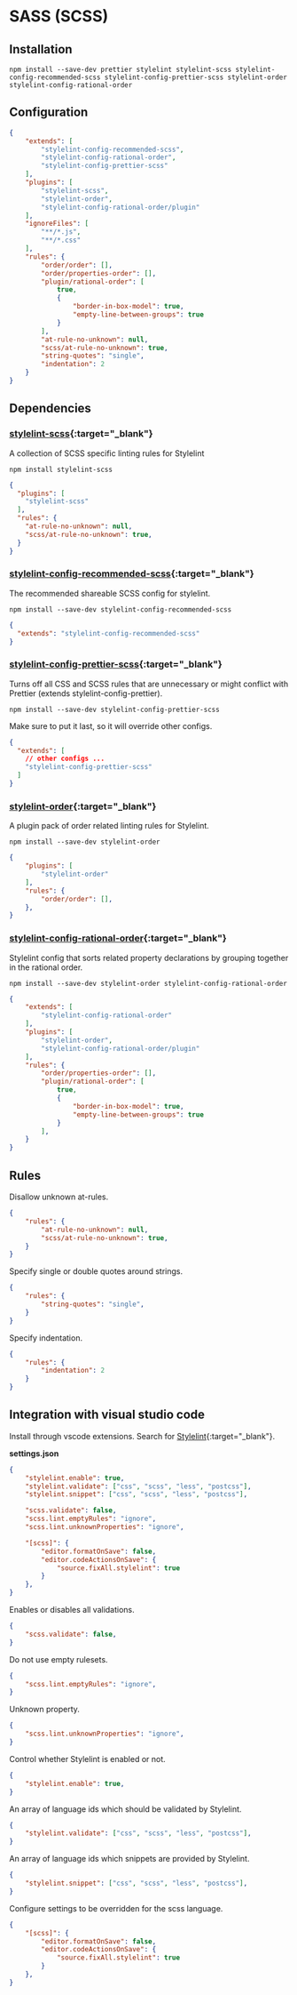 # SASS (SCSS)

## Installation

```shell
npm install --save-dev prettier stylelint stylelint-scss stylelint-config-recommended-scss stylelint-config-prettier-scss stylelint-order stylelint-config-rational-order
```

## Configuration

```json
{
    "extends": [
        "stylelint-config-recommended-scss",
        "stylelint-config-rational-order",
        "stylelint-config-prettier-scss"
    ],
    "plugins": [
        "stylelint-scss",
        "stylelint-order",
        "stylelint-config-rational-order/plugin"
    ],
    "ignoreFiles": [
        "**/*.js",
        "**/*.css"
    ],
    "rules": {
        "order/order": [],
        "order/properties-order": [],
        "plugin/rational-order": [
            true,
            {
                "border-in-box-model": true,
                "empty-line-between-groups": true
            }
        ],
        "at-rule-no-unknown": null,
        "scss/at-rule-no-unknown": true,
        "string-quotes": "single",
        "indentation": 2
    }
}
```

## Dependencies

### [stylelint-scss](https://www.npmjs.com/package/stylelint-scss){:target="_blank"}

A collection of SCSS specific linting rules for Stylelint

```shell
npm install stylelint-scss
```

```json
{
  "plugins": [
    "stylelint-scss"
  ],
  "rules": {
    "at-rule-no-unknown": null,
    "scss/at-rule-no-unknown": true,
  }
}
```

### [stylelint-config-recommended-scss](https://www.npmjs.com/package/stylelint-config-recommended-scss){:target="_blank"}

The recommended shareable SCSS config for stylelint.

```shell
npm install --save-dev stylelint-config-recommended-scss
```

```json
{
  "extends": "stylelint-config-recommended-scss"
}
```

### [stylelint-config-prettier-scss](https://www.npmjs.com/package/stylelint-config-prettier-scss){:target="_blank"}

Turns off all CSS and SCSS rules that are unnecessary or might conflict with Prettier (extends stylelint-config-prettier).

```shell
npm install --save-dev stylelint-config-prettier-scss
```

Make sure to put it last, so it will override other configs.

```json
{
  "extends": [
    // other configs ...
    "stylelint-config-prettier-scss"
  ]
}
```

### [stylelint-order](https://www.npmjs.com/package/stylelint-order){:target="_blank"}

A plugin pack of order related linting rules for Stylelint.

```shell
npm install --save-dev stylelint-order
```

```json
{
    "plugins": [
        "stylelint-order"
    ],
    "rules": {
        "order/order": [],
    },
}
```

### [stylelint-config-rational-order](https://www.npmjs.com/package/stylelint-config-rational-order){:target="_blank"}

Stylelint config that sorts related property declarations by grouping together in the rational order.

```shell
npm install --save-dev stylelint-order stylelint-config-rational-order
```

```json
{
    "extends": [
        "stylelint-config-rational-order"
    ],
    "plugins": [
        "stylelint-order",
        "stylelint-config-rational-order/plugin"
    ],
    "rules": {
        "order/properties-order": [],
        "plugin/rational-order": [
            true,
            {
                "border-in-box-model": true,
                "empty-line-between-groups": true
            }
        ],
    }
}
```

## Rules

Disallow unknown at-rules.

```json
{
    "rules": {
        "at-rule-no-unknown": null,
        "scss/at-rule-no-unknown": true,
    }
}
```

Specify single or double quotes around strings.

```json
{
    "rules": {
        "string-quotes": "single",
    }
}
```

Specify indentation.

```json
{
    "rules": {
        "indentation": 2
    }
}
```

## Integration with visual studio code

Install through vscode extensions. Search for [Stylelint](https://marketplace.visualstudio.com/items?itemName=stylelint.vscode-stylelint){:target="_blank"}.

**settings.json**

```json
{
    "stylelint.enable": true,
    "stylelint.validate": ["css", "scss", "less", "postcss"],
    "stylelint.snippet": ["css", "scss", "less", "postcss"],

    "scss.validate": false,
    "scss.lint.emptyRules": "ignore",
    "scss.lint.unknownProperties": "ignore",

    "[scss]": {
        "editor.formatOnSave": false,
        "editor.codeActionsOnSave": {
            "source.fixAll.stylelint": true
        }
    },
}
```

Enables or disables all validations.

```json
{
    "scss.validate": false,
}
```

Do not use empty rulesets.

```json
{
    "scss.lint.emptyRules": "ignore",
}
```

Unknown property.

```json
{
    "scss.lint.unknownProperties": "ignore",
}
```

Control whether Stylelint is enabled or not.

```json
{
    "stylelint.enable": true,
}
```

An array of language ids which should be validated by Stylelint.

```json
{
    "stylelint.validate": ["css", "scss", "less", "postcss"],
}
```

An array of language ids which snippets are provided by Stylelint.

```json
{
    "stylelint.snippet": ["css", "scss", "less", "postcss"],
}
```

Configure settings to be overridden for the scss language.

```json
{
    "[scss]": {
        "editor.formatOnSave": false,
        "editor.codeActionsOnSave": {
            "source.fixAll.stylelint": true
        }
    },
}
```
